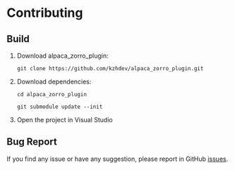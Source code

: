 # Contributing

## Build

1. Download alpaca_zorro_plugin:

   ```git clone https://github.com/kzhdev/alpaca_zorro_plugin.git```
1. Download dependencies:

   ```cd alpaca_zorro_plugin```

   ```git submodule update --init```
1. Open the project in Visual Studio

## Bug Report

If you find any issue or have any suggestion, please report in GitHub [issues](https://github.com/kzhdev/alpaca_zorro_plugin/issues).
